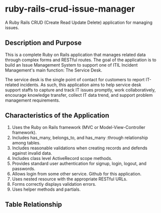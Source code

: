 # ruby-rails-crud-issue-manager
A Ruby Rails CRUD (Create Read Update Delete) application for managing issues.

## Description and Purpose
This is a complete Ruby on Rails application that manages related data through complex forms and RESTful routes. The goal of the application is to build an Issue Management System to support one of ITIL Incident Management's main function: The Service Desk. 

The service desk is the single point of contact for customers to report IT-related incidents. As such, this application aims to help service desk support staffs to capture and track IT issues promptly, work collaboratively, encourage knowledge transfer, collect IT  data trend, and support problem management requirements.

## Characteristics of the Application
1. Uses the Ruby on Rails framework (MVC or Model-View-Controller framework).
2. Includes has_many, belongs_to, and has_many :through relationship among tables.
3. Includes reasonable validations when creating records and defends against invalid data.
4. Includes class level ActiveRecord scope methods.
5. Provides standard user authentication for signup, login, logout, and passwords. 
6. Allows login from some other service. Github for this application.
7. Uses nested resource with the appropriate RESTful URLs. 
8. Forms correctly displays validation errors. 
9. Uses helper methods and partials. 

## Table Relationship

